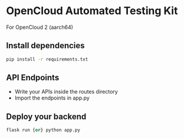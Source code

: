 # OpenCloud Automated Testing Kit
For OpenCloud 2 (aarch64)

## Install dependencies
```cmd 
pip install -r requirements.txt 
```

## API Endpoints
- Write your APIs inside the routes directory
- Import the endpoints in app.py

## Deploy your backend
```py
flask run {or} python app.py
```
